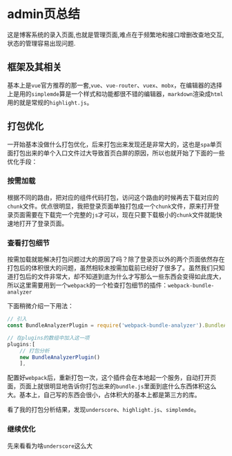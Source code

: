 # admin页总结

这是博客系统的录入页面,也就是管理页面,难点在于频繁地和接口增删改查地交互,状态的管理容易出现问题.

## 框架及其相关

基本上是`vue`官方推荐的那一套,`vue`、`vue-router`、`vuex`、`mobx`，在编辑器的选择上是用的`simplemde`算是一个样式和功能都很不错的编辑器，`markdown`渲染成`html`用的就是常规的`highlight.js`。

## 打包优化

一开始基本没做什么打包优化，后来打包出来发现还是非常大的，这也是`spa`单页面打包出来的单个入口文件过大导致首页白屏的原因，所以也就开始了下面的一些优化手段：

### 按需加载

根据不同的路由，把对应的组件代码打包，访问这个路由的时候再去下载对应的`chunk`文件。优点很明显，我把登录页面单独打包成一个`chunk`文件，原来打开登录页面需要在下载完一个完整的`js`才可以，现在只要下载极小的`chunk`文件就能快速地打开了登录页面。

### 查看打包细节

按需加载就能解决打包问题过大的原因了吗？除了登录页以外的两个页面依然存在打包后的体积很大的问题，虽然相较未按需加载前已经好了很多了。虽然我们只知道打包后的文件非常大，却不知道到底为什么才写那么一些东西会变得如此庞大，所以这里需要用到一个`webpack`的一个检查打包细节的插件：`webpack-bundle-analyzer`

下面稍微介绍一下用法：

```js
// 引入
const BundleAnalyzerPlugin = require('webpack-bundle-analyzer').BundleAnalyzerPlugin

// 在plugins的数组中加入这一项
plugins:[
    // 打包分析
    new BundleAnalyzerPlugin()
    ],

```

配置好`webpack`后，重新打包一次，这个插件会在本地起一个服务，自动打开页面，页面上就很明显地告诉你打包出来的`bundle.js`里面到底什么东西体积这么大。基本上，自己写的东西会很小，占体积大的基本上都是第三方的库。

看了我的打包分析结果，发现`underscore`、`highlight.js`、`simplemde`。

### 继续优化

先来看看为啥`underscore`这么大